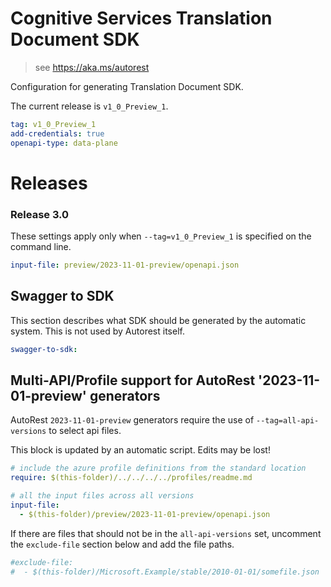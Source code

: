 # Cognitive Services Translation Document SDK

> see https://aka.ms/autorest

Configuration for generating Translation Document SDK.

The current release is `v1_0_Preview_1`.

``` yaml
tag: v1_0_Preview_1
add-credentials: true
openapi-type: data-plane
```

# Releases

### Release 3.0
These settings apply only when `--tag=v1_0_Preview_1` is specified on the command line.

``` yaml $(tag) == 'v1_0_Preview_1'
input-file: preview/2023-11-01-preview/openapi.json
```

## Swagger to SDK

This section describes what SDK should be generated by the automatic system.
This is not used by Autorest itself.

``` yaml $(swagger-to-sdk)
swagger-to-sdk:
 ```

## Multi-API/Profile support for AutoRest '2023-11-01-preview' generators 

AutoRest `2023-11-01-preview` generators require the use of `--tag=all-api-versions` to select api files.

This block is updated by an automatic script. Edits may be lost!

``` yaml $(tag) == 'all-api-versions' /* autogenerated */
# include the azure profile definitions from the standard location
require: $(this-folder)/../../../../profiles/readme.md

# all the input files across all versions
input-file:
  - $(this-folder)/preview/2023-11-01-preview/openapi.json
```

If there are files that should not be in the `all-api-versions` set, 
uncomment the  `exclude-file` section below and add the file paths.

``` yaml $(tag) == 'all-api-versions'
#exclude-file: 
#  - $(this-folder)/Microsoft.Example/stable/2010-01-01/somefile.json
```

